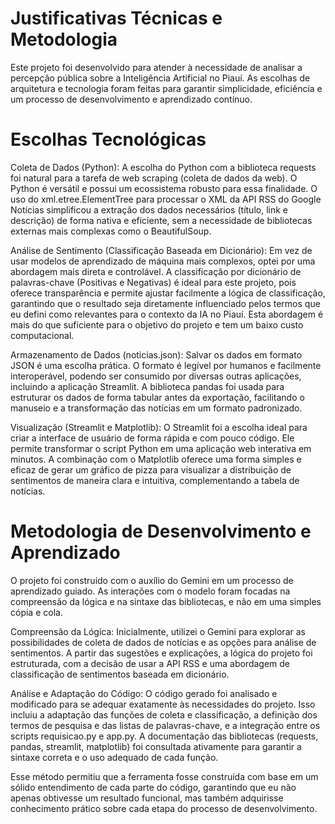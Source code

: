 # Justificativas Técnicas e Metodologia

Este projeto foi desenvolvido para atender à necessidade de analisar a percepção pública sobre a Inteligência Artificial no Piauí. As escolhas de arquitetura e tecnologia foram feitas para garantir simplicidade, eficiência e um processo de desenvolvimento e aprendizado contínuo.

# Escolhas Tecnológicas

Coleta de Dados (Python): A escolha do Python com a biblioteca requests foi natural para a tarefa de web scraping (coleta de dados da web). O Python é versátil e possui um ecossistema robusto para essa finalidade. O uso do xml.etree.ElementTree para processar o XML da API RSS do Google Notícias simplificou a extração dos dados necessários (título, link e descrição) de forma nativa e eficiente, sem a necessidade de bibliotecas externas mais complexas como o BeautifulSoup.

Análise de Sentimento (Classificação Baseada em Dicionário): Em vez de usar modelos de aprendizado de máquina mais complexos, optei por uma abordagem mais direta e controlável. A classificação por dicionário de palavras-chave (Positivas e Negativas) é ideal para este projeto, pois oferece transparência e permite ajustar facilmente a lógica de classificação, garantindo que o resultado seja diretamente influenciado pelos termos que eu defini como relevantes para o contexto da IA no Piauí. Esta abordagem é mais do que suficiente para o objetivo do projeto e tem um baixo custo computacional.

Armazenamento de Dados (noticias.json): Salvar os dados em formato JSON é uma escolha prática. O formato é legível por humanos e facilmente interoperável, podendo ser consumido por diversas outras aplicações, incluindo a aplicação Streamlit. A biblioteca pandas foi usada para estruturar os dados de forma tabular antes da exportação, facilitando o manuseio e a transformação das notícias em um formato padronizado.

Visualização (Streamlit e Matplotlib): O Streamlit foi a escolha ideal para criar a interface de usuário de forma rápida e com pouco código. Ele permite transformar o script Python em uma aplicação web interativa em minutos. A combinação com o Matplotlib oferece uma forma simples e eficaz de gerar um gráfico de pizza para visualizar a distribuição de sentimentos de maneira clara e intuitiva, complementando a tabela de notícias.

# Metodologia de Desenvolvimento e Aprendizado

O projeto foi construído com o auxílio do Gemini em um processo de aprendizado guiado. As interações com o modelo foram focadas na compreensão da lógica e na sintaxe das bibliotecas, e não em uma simples cópia e cola.

Compreensão da Lógica: Inicialmente, utilizei o Gemini para explorar as possibilidades de coleta de dados de notícias e as opções para análise de sentimentos. A partir das sugestões e explicações, a lógica do projeto foi estruturada, com a decisão de usar a API RSS e uma abordagem de classificação de sentimentos baseada em dicionário.

Análise e Adaptação do Código: O código gerado foi analisado e modificado para se adequar exatamente às necessidades do projeto. Isso incluiu a adaptação das funções de coleta e classificação, a definição dos termos de pesquisa e das listas de palavras-chave, e a integração entre os scripts requisicao.py e app.py. A documentação das bibliotecas (requests, pandas, streamlit, matplotlib) foi consultada ativamente para garantir a sintaxe correta e o uso adequado de cada função.

Esse método permitiu que a ferramenta fosse construída com base em um sólido entendimento de cada parte do código, garantindo que eu não apenas obtivesse um resultado funcional, mas também adquirisse conhecimento prático sobre cada etapa do processo de desenvolvimento.
